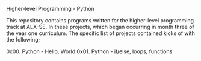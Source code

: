 Higher-level Programming - Python

This repository contains programs written for the higher-level programming track at ALX-SE. In these projects, which began occurring in month three of the year one curriculum. The specific list of projects contained kicks of with the following;

0x00. Python - Hello, World
0x01. Python - if/else, loops, functions
